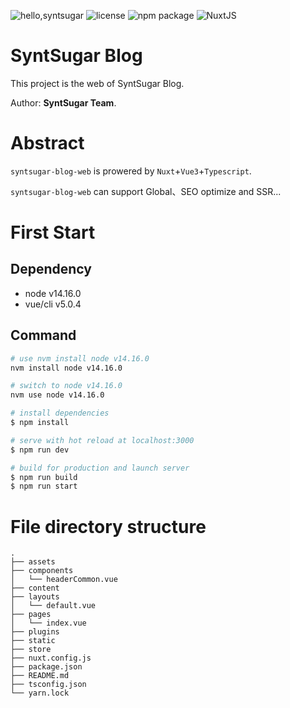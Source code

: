 ![hello,syntsugar](https://img.shields.io/badge/Hello-SyntSugar-green?style=flat-square&logo=Instacart)
![license](https://img.shields.io/github/license/HgAmiui9/syntsugar-blog-web?style=flat-square&logo=Monster)
![npm package](https://img.shields.io/badge/node-v14.16.0-green?style=flat-square&logo=Node.js)
![NuxtJS](https://img.shields.io/badge/NuxtJS-3-brightgreen?style=flat-square&logo=Nuxt.js)
# SyntSugar Blog
This project is the web of SyntSugar Blog.

Author: **SyntSugar Team**.

# Abstract
`syntsugar-blog-web` is prowered by `Nuxt`+`Vue3`+`Typescript`.

`syntsugar-blog-web` can support Global、SEO optimize and SSR...


# First Start
## Dependency
- node v14.16.0
- vue/cli v5.0.4

## Command
```bash
# use nvm install node v14.16.0
nvm install node v14.16.0

# switch to node v14.16.0
nvm use node v14.16.0

# install dependencies
$ npm install

# serve with hot reload at localhost:3000
$ npm run dev

# build for production and launch server
$ npm run build
$ npm run start
```

# File directory structure
```
.
├── assets
├── components
│   └── headerCommon.vue
├── content
├── layouts
│   └── default.vue
├── pages
│   └── index.vue
├── plugins
├── static
├── store
├── nuxt.config.js
├── package.json
├── README.md
├── tsconfig.json
└── yarn.lock
```


